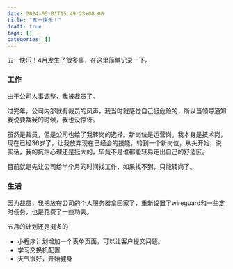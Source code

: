 ```yaml
--- 
date: 2024-05-01T15:49:23+08:00
title: "五一快乐！"
draft: true
tags: []
categories: []
---
```


五一快乐！4月发生了很多事，在这里简单记录一下。
### 工作
由于公司人事调整，我被裁员了。

过完年，公司内部就有裁员的风声，我当时就感觉自己挺危险的，所以当领导通知我说要裁我的时候，我也没惊讶。

虽然是裁员，但是公司也给了我转岗的选择。新岗位是运营岗，我本身是技术岗，现在已经36岁了，让我放弃现在已经会的技能，转到一个新岗位，从头开始，说实话，我的抗拒心理还是挺大的，毕竟不是谁都能轻易走出自己的舒适区。

目前就是先让公司给半个月的时间找工作，如果找不到，只能转岗了。

### 生活
因为裁员，我把放在公司的个人服务器拿回家了，重新设置了wireguard和一些定时任务，也是花费了一些功夫。

五月的计划还是挺多的
- 小程序计划增加一个表单页面，可以让客户提交问题。
- 学习交换机配置
- 天气很好，开始健身
